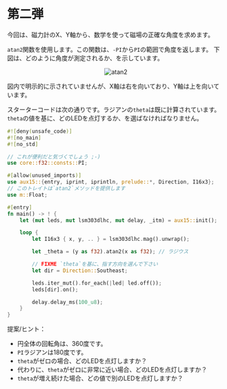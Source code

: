 <!-- # Take 2 -->

# 第二弾

<!-- 
This time, we'll use math to get the precise angle that the magnetic field forms with the X and Y
axes of the magnetometer.
 -->

今回は、磁力計のX、Y軸から、数学を使って磁場の正確な角度を求めます。

<!-- 
We'll use the `atan2` function. This function returns an angle in the `-PI` to `PI` range. The
graphic below shows how this angle is measured:
 -->

`atan2`関数を使用します。この関数は、`-PI`から`PI`の範囲で角度を返します。
下図は、どのように角度が測定されるか、を示しています。

<p align="center">
<img title="atan2" src="https://upload.wikimedia.org/wikipedia/commons/0/03/Atan2_60.svg">
</p>

<!-- 
Although not explicitly shown in this graph the X axis points to the right and the Y axis points up.
 -->

図内で明示的に示されていませんが、X軸は右を向いており、Y軸は上を向いています。

<!-- 
Here's the starter code. `theta`, in radians, has already been computed. You need to pick which LED
to turn on based on the value of `theta`.
 -->

スターターコードは次の通りです。ラジアンの`theta`は既に計算されています。
`theta`の値を基に、どのLEDを点灯するか、を選ばなければなりません。

``` rust
#![deny(unsafe_code)]
#![no_main]
#![no_std]

// これが便利だと気づくでしょう ;-)
use core::f32::consts::PI;

#[allow(unused_imports)]
use aux15::{entry, iprint, iprintln, prelude::*, Direction, I16x3};
// このトレイトは`atan2`メソッドを提供します
use m::Float;

#[entry]
fn main() -> ! {
    let (mut leds, mut lsm303dlhc, mut delay, _itm) = aux15::init();

    loop {
        let I16x3 { x, y, .. } = lsm303dlhc.mag().unwrap();

        let _theta = (y as f32).atan2(x as f32); // ラジウス

        // FIXME `theta`を基に、指す方向を選んで下さい
        let dir = Direction::Southeast;

        leds.iter_mut().for_each(|led| led.off());
        leds[dir].on();

        delay.delay_ms(100_u8);
    }
}
```

<!-- Suggestions/tips: -->

提案/ヒント：

<!-- 
- A whole circle rotation equals 360 degrees.
- `PI` radians is equivalent to 180 degrees.
- If `theta` was zero, what LED would you turn on?
- If `theta` was, instead, very close to zero, what LED would you turn on?
- If `theta` kept increasing, at what value would you turn on a different LED?
 -->

- 円全体の回転角は、360度です。
- `PI`ラジアンは180度です。
- `theta`がゼロの場合、どのLEDを点灯しますか？
- 代わりに、`theta`がゼロに非常に近い場合、どのLEDを点灯しますか？
- `theta`が増え続けた場合、どの値で別のLEDを点灯しますか？
